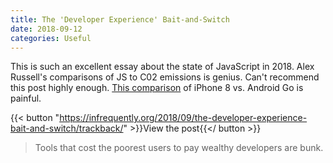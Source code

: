 ```yaml
---
title: The 'Developer Experience' Bait-and-Switch
date: 2018-09-12
categories: Useful
---
```


This is such an excellent essay about the state of JavaScript in 2018. Alex Russell's comparisons of JS to C02 emissions is genius. Can't recommend this post highly enough. [This comparison](https://www.webpagetest.org/video/compare.php?tests=180831_25_3a7e0326e5deb329b760f6241b3a87f5-r%3A1-c%3A0%2C180831_Q2_36cc2c3f96e11252eb47d7ce521891bf-r%3A1-c%3A0&thumbSize=200&ival=500&end=full) of iPhone 8 vs. Android Go is painful.

{{< button "https://infrequently.org/2018/09/the-developer-experience-bait-and-switch/trackback/" >}}View the post{{</ button >}}

> Tools that cost the poorest users to pay wealthy developers are bunk.

